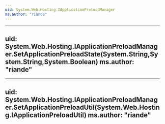```yaml
---
uid: System.Web.Hosting.IApplicationPreloadManager
ms.author: "riande"
---
```


---
uid: System.Web.Hosting.IApplicationPreloadManager.SetApplicationPreloadState(System.String,System.String,System.Boolean)
ms.author: "riande"
---

---
uid: System.Web.Hosting.IApplicationPreloadManager.SetApplicationPreloadUtil(System.Web.Hosting.IApplicationPreloadUtil)
ms.author: "riande"
---
